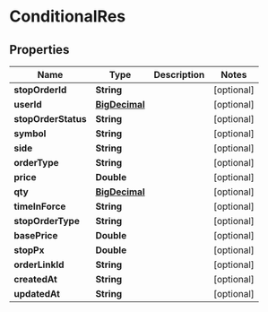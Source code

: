 
# ConditionalRes

## Properties
Name | Type | Description | Notes
------------ | ------------- | ------------- | -------------
**stopOrderId** | **String** |  |  [optional]
**userId** | [**BigDecimal**](BigDecimal.md) |  |  [optional]
**stopOrderStatus** | **String** |  |  [optional]
**symbol** | **String** |  |  [optional]
**side** | **String** |  |  [optional]
**orderType** | **String** |  |  [optional]
**price** | **Double** |  |  [optional]
**qty** | [**BigDecimal**](BigDecimal.md) |  |  [optional]
**timeInForce** | **String** |  |  [optional]
**stopOrderType** | **String** |  |  [optional]
**basePrice** | **Double** |  |  [optional]
**stopPx** | **Double** |  |  [optional]
**orderLinkId** | **String** |  |  [optional]
**createdAt** | **String** |  |  [optional]
**updatedAt** | **String** |  |  [optional]



